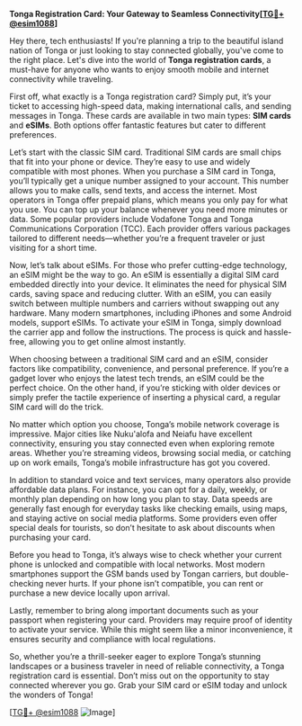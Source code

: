 **Tonga Registration Card: Your Gateway to Seamless Connectivity[[TG💪+ @esim1088](https://t.me/s/esim1088)]**

Hey there, tech enthusiasts! If you're planning a trip to the beautiful island nation of Tonga or just looking to stay connected globally, you've come to the right place. Let's dive into the world of **Tonga registration cards**, a must-have for anyone who wants to enjoy smooth mobile and internet connectivity while traveling.

First off, what exactly is a Tonga registration card? Simply put, it’s your ticket to accessing high-speed data, making international calls, and sending messages in Tonga. These cards are available in two main types: **SIM cards** and **eSIMs**. Both options offer fantastic features but cater to different preferences. 

Let’s start with the classic SIM card. Traditional SIM cards are small chips that fit into your phone or device. They’re easy to use and widely compatible with most phones. When you purchase a SIM card in Tonga, you’ll typically get a unique number assigned to your account. This number allows you to make calls, send texts, and access the internet. Most operators in Tonga offer prepaid plans, which means you only pay for what you use. You can top up your balance whenever you need more minutes or data. Some popular providers include Vodafone Tonga and Tonga Communications Corporation (TCC). Each provider offers various packages tailored to different needs—whether you’re a frequent traveler or just visiting for a short time.

Now, let’s talk about eSIMs. For those who prefer cutting-edge technology, an eSIM might be the way to go. An eSIM is essentially a digital SIM card embedded directly into your device. It eliminates the need for physical SIM cards, saving space and reducing clutter. With an eSIM, you can easily switch between multiple numbers and carriers without swapping out any hardware. Many modern smartphones, including iPhones and some Android models, support eSIMs. To activate your eSIM in Tonga, simply download the carrier app and follow the instructions. The process is quick and hassle-free, allowing you to get online almost instantly.

When choosing between a traditional SIM card and an eSIM, consider factors like compatibility, convenience, and personal preference. If you’re a gadget lover who enjoys the latest tech trends, an eSIM could be the perfect choice. On the other hand, if you’re sticking with older devices or simply prefer the tactile experience of inserting a physical card, a regular SIM card will do the trick.

No matter which option you choose, Tonga’s mobile network coverage is impressive. Major cities like Nuku'alofa and Neiafu have excellent connectivity, ensuring you stay connected even when exploring remote areas. Whether you’re streaming videos, browsing social media, or catching up on work emails, Tonga’s mobile infrastructure has got you covered.

In addition to standard voice and text services, many operators also provide affordable data plans. For instance, you can opt for a daily, weekly, or monthly plan depending on how long you plan to stay. Data speeds are generally fast enough for everyday tasks like checking emails, using maps, and staying active on social media platforms. Some providers even offer special deals for tourists, so don’t hesitate to ask about discounts when purchasing your card.

Before you head to Tonga, it’s always wise to check whether your current phone is unlocked and compatible with local networks. Most modern smartphones support the GSM bands used by Tongan carriers, but double-checking never hurts. If your phone isn’t compatible, you can rent or purchase a new device locally upon arrival.

Lastly, remember to bring along important documents such as your passport when registering your card. Providers may require proof of identity to activate your service. While this might seem like a minor inconvenience, it ensures security and compliance with local regulations.

So, whether you’re a thrill-seeker eager to explore Tonga’s stunning landscapes or a business traveler in need of reliable connectivity, a Tonga registration card is essential. Don’t miss out on the opportunity to stay connected wherever you go. Grab your SIM card or eSIM today and unlock the wonders of Tonga!

[[TG💪+ @esim1088](https://t.me/s/esim1088) ![Image](https://i.postimg.cc/Y0z9fWf4/image.png)]